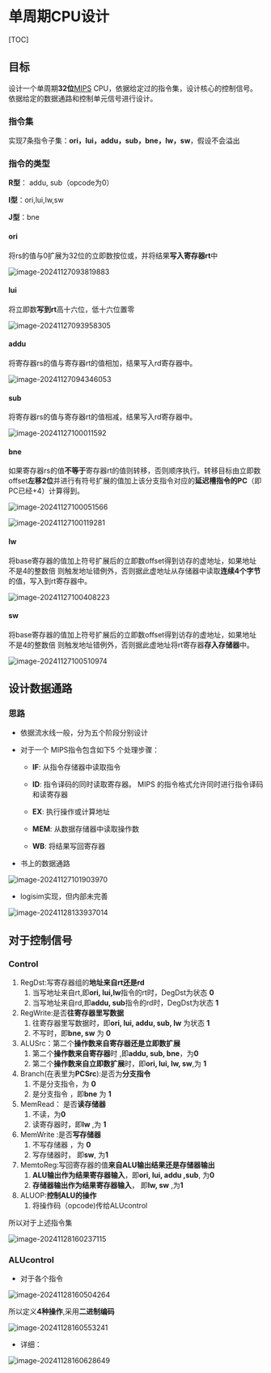 # 单周期CPU设计

[TOC]



## 目标

设计一个单周期**32位**[MIPS](D:\Internt_of_Thing\e_book\计算机组成原理\A03_“系统能力培养大赛”MIPS指令系统规范_v1.00.pdf) CPU，依据给定过的指令集，设计核心的控制信号。依据给定的数据通路和控制单元信号进行设计。

### 指令集

实现7条指令子集：**ori，lui，addu，sub，bne，lw，sw**，假设不会溢出

### 指令的类型

**R型**： addu, sub（opcode为0）

**I型**：ori,lui,lw,sw

**J型**：bne



#### ori

将rs的值与0扩展为32位的立即数按位或，并将结果**写入寄存器rt**中

![image-20241127093819883](D:\Internt_of_Thing\e_book\计算机组成原理\note\assets\image-20241127093819883.png)

#### lui

将立即数**写到rt**高十六位，低十六位置零

![image-20241127093958305](D:\Internt_of_Thing\e_book\计算机组成原理\note\assets\image-20241127093958305.png)

#### addu

将寄存器rs的值与寄存器rt的值相加，结果写入rd寄存器中。

![image-20241127094346053](D:\Internt_of_Thing\e_book\计算机组成原理\note\assets\image-20241127094346053.png)

#### sub

将寄存器rs的值与寄存器rt的值相减，结果写入rd寄存器中。

![image-20241127100011592](D:\Internt_of_Thing\e_book\计算机组成原理\note\assets\image-20241127100011592.png)

#### bne

如果寄存器rs的值**不等于**寄存器rt的值则转移，否则顺序执行。转移目标由立即数offset**左移2位**并进行有符号扩展的值加上该分支指令对应的**延迟槽指令的PC**（即PC已经+4）计算得到。

![image-20241127100051566](D:\Internt_of_Thing\e_book\计算机组成原理\note\assets\image-20241127100051566.png)

![image-20241127100119281](D:\Internt_of_Thing\e_book\计算机组成原理\note\assets\image-20241127100119281.png)

#### lw

将base寄存器的值加上符号扩展后的立即数offset得到访存的虚地址，如果地址不是4的整数倍 则触发地址错例外，否则据此虚地址从存储器中读取**连续4个字节**的值，写入到rt寄存器中。

![image-20241127100408223](D:\Internt_of_Thing\e_book\计算机组成原理\note\assets\image-20241127100408223.png)

#### sw

将base寄存器的值加上符号扩展后的立即数offset得到访存的虚地址，如果地址不是4的整数倍 则触发地址错例外，否则据此虚地址将rt寄存器**存入存储器**中。

![image-20241127100510974](D:\Internt_of_Thing\e_book\计算机组成原理\note\assets\image-20241127100510974.png)

## 设计数据通路

### 思路

- 依据流水线一般，分为五个阶段分别设计

- 对于一个 MIPS指令包含如下5 个处理步骤：

  - **IF**: 从指令存储器中读取指令

  - **ID**: 指令译码的同时读取寄存器。 MIPS 的指令格式允许同时进行指令译码和读寄存器

  - **EX**: 执行操作或计算地址

  - **MEM**: 从数据存储器中读取操作数

  - **WB**: 将结果写回寄存器

- 书上的数据通路

![image-20241127101903970](D:\Internt_of_Thing\e_book\计算机组成原理\note\assets\image-20241127101903970-1732673946928-1.png)

- logisim实现，但内部未完善

![image-20241128133937014](D:\Internt_of_Thing\e_book\计算机组成原理\note\assets\image-20241128133937014-1732772380448-2.png)

## 对于控制信号

### Control

1. RegDst:写寄存器组的**地址来自rt还是rd**
   1. 当写地址来自rt,即**ori, lui,lw**指令的rt时，DegDst为状态 **0**
   2. 当写地址来自rd,即**addu, sub**指令的rd时，DegDst为状态 **1**
2. RegWrite:是否**往寄存器里写数据**
   1. 往寄存器里写数据时，即**ori, lui, addu, sub, lw**  为状态 **1**
   2. 不写时，即**bne, sw**     为  **0**
3. ALUSrc：第二个**操作数来自寄存器还是立即数扩展**
   1. 第二个**操作数来自寄存器**时 ,即**addu, sub, bne**，为**0**
   2. 第二个**操作数来自立即数扩展**时，即**ori, lui, lw, sw**,为 **1**
4. Branch(在表里为**PCSrc**):是否为**分支指令**
   1. 不是分支指令，为 **0**
   2. 是分支指令 ，即**bne**  为 **1** 
5. MemRead： 是否**读存储器**
   1. 不读，为**0**
   2. 读寄存器时，即**lw** ,为 **1**
6. MemWrite :是否**写存储器**
   1. 不写存储器 ，为 **0**
   2. 写存储器时， 即**sw**, 为**1**
7. MemtoReg:写回寄存器的值**来自ALU输出结果还是存储器输出**
   1. **ALU输出作为结果寄存器输入**，即**ori, lui, addu ,sub**, 为**0**
   2. **存储器输出作为结果寄存器输入**， 即**lw, sw** ,为**1**
8. ALUOP:**控制ALU的操作**
   1. 将操作码（opcode)传给ALUcontrol

所以对于上述指令集

![image-20241128160237115](D:\Internt_of_Thing\e_book\计算机组成原理\note\assets\image-20241128160237115.png)

### ALUcontrol

- 对于各个指令

![image-20241128160504264](D:\Internt_of_Thing\e_book\计算机组成原理\note\assets\image-20241128160504264.png)

所以定义**4种操作**,采用**二进制编码**

![image-20241128160553241](D:\Internt_of_Thing\e_book\计算机组成原理\note\assets\image-20241128160553241-1732781154267-7.png)

- 详细：

![image-20241128160628649](D:\Internt_of_Thing\e_book\计算机组成原理\note\assets\image-20241128160628649-1732781189679-9.png)
